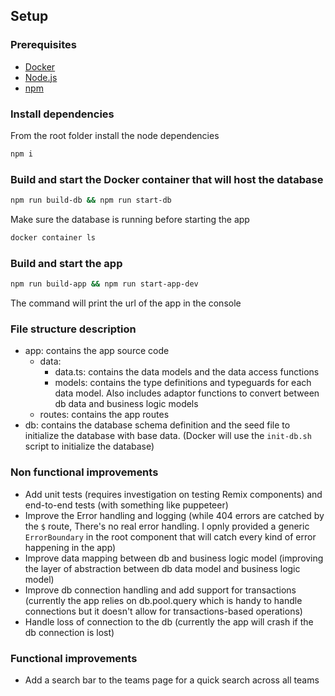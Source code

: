 ## Setup

### Prerequisites

- [Docker](https://docs.docker.com/get-docker/)
- [Node.js](https://nodejs.org/en/download/)
- [npm](https://www.npmjs.com/get-npm)

### Install dependencies
From the root folder install the node dependencies
```sh
npm i
```

### Build and start the Docker container that will host the database
```sh
npm run build-db && npm run start-db
```
Make sure the database is running before starting the app
```sh
docker container ls
```

### Build and start the app
```sh
npm run build-app && npm run start-app-dev
```

The command will print the url of the app in the console


### File structure description

- app: contains the app source code
    - data: 
        - data.ts: contains the data models and the data access functions
        - models: contains the type definitions and typeguards for each data model. Also includes adaptor functions to convert between db data and business logic models
    - routes: contains the app routes
- db: contains the database schema definition and the seed file to initialize the database with base data. (Docker will use the `init-db.sh` script to initialize the database)


### Non functional improvements

- Add unit tests (requires investigation on testing Remix components) and end-to-end tests (with something like puppeteer)
- Improve the Error handling and logging (while 404 errors are catched by the `$` route, There's no real error handling. I opnly provided a generic `ErrorBoundary` in the root component that will catch every kind of error happening in the app)
- Improve data mapping between db and business logic model (improving the layer of abstraction between db data model and business logic model)
- Improve db connection handling and add support for transactions (currently the app relies on db.pool.query which is handy to handle connections but it doesn't allow for transactions-based operations)
- Handle loss of connection to the db (currently the app will crash if the db connection is lost)

### Functional improvements

- Add a search bar to the teams page for a quick search across all teams